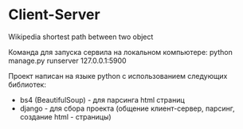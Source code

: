 # Client-Server
Wikipedia shortest path between two object

Команда для запуска сервила на локальном компьютере: python manage.py runserver 127.0.0.1:5900

Проект написан на языке python c использованием следующих библиотек:
- bs4 (BeautifulSoup) - для парсинга html страниц
- django - для сбора проекта (общение клиент-сервер, парсинг, создание html - страницы)
